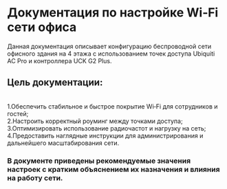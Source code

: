 # Документация по настройке Wi‑Fi сети офиса 

Данная документация описывает конфигурацию беспроводной сети офисного здания на 4 этажа с использованием точек доступа Ubiquiti AC Pro и контроллера UCK G2 Plus.

## Цель документации:

<br> 1.Обеспечить стабильное и быстрое покрытие Wi‑Fi для сотрудников и гостей; <br1>
<br>2.Настроить корректный роуминг между точками доступа;<br1>
<br>3.Оптимизировать использование радиочастот и нагрузку на сеть;<br1>
<br>4.Предоставить наглядные инструкции для администрирования и дальнейшего масштабирования сети.<br1>

### В документе приведены рекомендуемые значения настроек с кратким объяснением их назначения и влияния на работу сети.